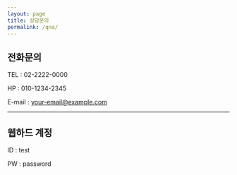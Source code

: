 ```yaml
---
layout: page
title: 상담문의
permalink: /qna/
---
```


## 전화문의

TEL : 02-2222-0000

HP : 010-1234-2345

E-mail : your-email@example.com


***

## 웹하드 계정

ID : test

PW : password
